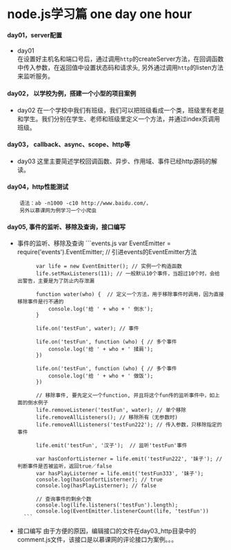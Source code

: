 node.js学习篇  one day one hour
====
#### day01，server配置
* day01 <br>
        在设置好主机名和端口号后，通过调用`http`的createServer方法，在回调函数中传入参数，在返回值中设置状态码和请求头,
    另外通过调用`http`的listen方法来监听服务。
#### day02， 以学校为例，搭建一个小型的项目案例
* day02
        在一个学校中我们有班级，我们可以把班级看成一个类，班级里有老是和学生。我们分别在学生、老师和班级里定义一个方法，并通过index页调用班级。

#### day03， callback、async、scope、http等
* day03
        这里主要简述学校回调函数、异步、作用域、事件已经http源码的解读。

#### day04，http性能测试
        语法：ab -n1000 -c10 http://www.baidu.com/，
        另外以慕课网为例学习一个小爬虫

#### day05, 事件的监听、移除及查询，接口编写
* 事件的监听、移除及查询
        ```events.js
            var EventEmitter = require('events').EventEmitter; // 引进events的EventEmitter方法

            var life = new EventEmitter(); // 实例一个构造函数
            life.setMaxListeners(11); // 一般默认10个事件，当超过10个时，会给出警告，主要是为了防止内存泄漏

            function water(who) {  // 定义一个方法，用于移除事件时调用，因为直接移除事件是行不通的
                console.log('给 ' + who + ' 倒水');
            }

            life.on('testFun', water); // 事件

            life.on('testFun', function (who) { // 多个事件
                console.log('给 ' + who + ' 揉肩');
            })

            life.on('testFun', function (who) { // 多个事件
                console.log('给 ' + who + ' 做饭');
            })

            // 移除事件, 要先定义一个function, 并且将这个fun传的监听事件中，如上面的倒水例子
            life.removeListener('testFun', water); // 单个移除
            life.removeAllListeners(); // 移除所有（无参数时)
            life.removeAllListeners('testFun222'); // 传入参数，只移除指定的事件

            life.emit('testFun', '汉子');  // 监听'testFun'事件

            var hasConfortListerner = life.emit('testFun222', '妹子'); // 判断事件是否被监听，返回true／false
            var hasPlayListerner = life.emit('testFun333', '妹子');
            console.log(hasConfortListerner); // true
            console.log(hasPlayListerner); // false

            // 查询事件的剩余个数
            console.log(life.listeners('testFun').length);
            console.log(EventEmitter.listenerCount(life, 'testFun'))
        ```
* 接口编写
        由于方便的原因，编辑接口的文件在day03_http目录中的comment.js文件，该接口是以慕课网的评论接口为案例。。。



